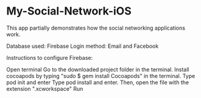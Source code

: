 # My-Social-Network-iOS
This app partially demonstrates how the social networking applications work.

Database used: Firebase
Login method: Email and Facebook

Instructions to configure Firebase:

Open terminal
Go to the downloaded project folder in the terminal.
Install cocoapods by typing "sudo $ gem install Cocoapods" in the terminal.
Type pod init and enter
Type pod install and enter.
Then, open the file with the extension ".xcworkspace"
Run
